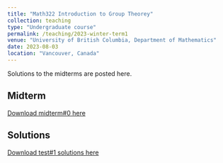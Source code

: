 ```yaml
---
title: "Math322 Introduction to Group Theorey"
collection: teaching
type: "Undergraduate course"
permalink: /teaching/2023-winter-term1
venue: "University of British Columbia, Department of Mathematics"
date: 2023-08-03
location: "Vancouver, Canada"
---
```


Solutions to the midterms are posted here.

## Midterm

[Download midterm#0 here](http://kennethnye.github.io/files/Math322_midterm0.pdf)

## Solutions

[Download test#1 solutions here](http://kennethnye.github.io/files/Math322_midterm0_sols.pdf)
